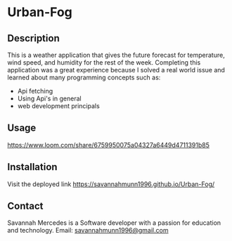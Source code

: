 # Urban-Fog

## Description

This is a weather application that gives the future forecast for temperature, wind speed, and humidity for the rest of the week.
Completing this application was a great experience because I solved a real world issue and learned about many programming concepts such as:

- Api fetching
- Using Api's in general
- web development principals

## Usage
https://www.loom.com/share/6759950075a04327a6449d4711391b85
## Installation

Visit the deployed link
https://savannahmunn1996.github.io/Urban-Fog/

## Contact

Savannah Mercedes is a Software developer with a passion for education and technology.
Email: savannahmunn1996@gmail.com
